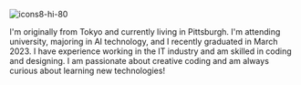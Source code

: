 ![icons8-hi-80](https://user-images.githubusercontent.com/88697509/196074781-14dc941d-7af5-4024-a6ba-d05ec305938f.png)

I'm originally from Tokyo and currently living in Pittsburgh. I'm attending university, majoring in AI technology, and I recently graduated in March 2023. I have experience working in the IT industry and am skilled in coding and designing. I am passionate about creative coding and am always curious about learning new technologies!

